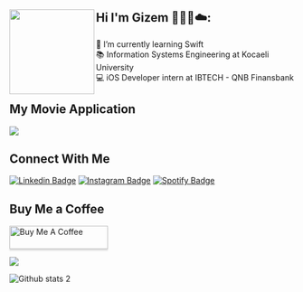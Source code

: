 ## Hi I'm Gizem 👩🏻‍💻☁️: <a><img align="left" width="150" height="150" src="https://media.giphy.com/media/FIPkuEil9huVxS6qwQ/giphy.gif?raw=true"></a>

🌱 I’m currently learning Swift<br>
📚 Information Systems Engineering at Kocaeli University<br>
💻 iOS Developer intern at IBTECH - QNB Finansbank


## My Movie Application

<div>
  <img src="https://github.com/dionyysus/ble-example/assets/59100182/138082e3-5a78-4a88-978e-676ea362202c" width="auto">
</div>


<div>
    <h2 align=left> Connect With Me </h2>
</div>

[![Linkedin Badge](https://img.shields.io/badge/LinkedIn-0077B5?style=for-the-badge&logo=linkedin&logoColor=white)](https://www.linkedin.com/in/gizem-coşkun-526376197/)
[![Instagram Badge](https://img.shields.io/badge/Instagram-E4405F?style=for-the-badge&logo=instagram&logoColor=white)](https://www.instagram.com/thedvlprl/?hl=en)
[![Spotify Badge](https://img.shields.io/badge/Spotify-1ED760?&style=for-the-badge&logo=spotify&logoColor=white)](https://open.spotify.com/user/t0s28lmbl61mgfd4iey6j4rq9?si=5a81e84558e24c12)

<div>
    <h2 align=left> Buy Me a Coffee </h2>
</div>
<a href="https://bmc.link/thedvlprl" target="_blank"><img src="https://www.buymeacoffee.com/assets/img/custom_images/orange_img.png" alt="Buy Me A Coffee" style="height: 41px !important;width: 174px !important;box-shadow: 0px 3px 2px 0px rgba(190, 190, 190, 0.5) !important;-webkit-box-shadow: 0px 3px
 2px 0px rgba(190, 190, 190, 0.5) !important;" ></a>

<p> 
<img align = "center" src="https://github-readme-streak-stats.herokuapp.com?user=dionyysus&theme=blueberry_duo">
</p>

![Github stats 2](https://github-readme-stats.vercel.app/api?username=dionyysus&show_icons=true&theme=radical)

